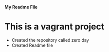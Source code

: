 **My Readme File**
# This is a vagrant project
* Created the repository called zero day
* Created Readme file
